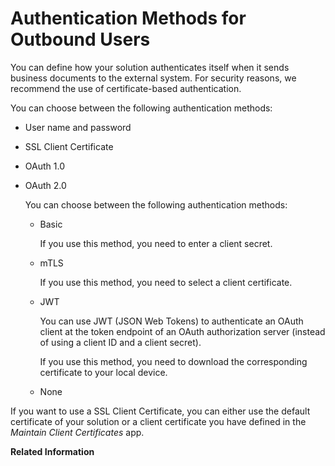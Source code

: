 <!-- loiof18cef354fb84026b5022020d82ae01d -->

# Authentication Methods for Outbound Users

You can define how your solution authenticates itself when it sends business documents to the external system. For security reasons, we recommend the use of certificate-based authentication.

You can choose between the following authentication methods:

-   User name and password

-   SSL Client Certificate

-   OAuth 1.0

-   OAuth 2.0

    You can choose between the following authentication methods:

    -   Basic

        If you use this method, you need to enter a client secret.

    -   mTLS

        If you use this method, you need to select a client certificate.

    -   JWT

        You can use JWT \(JSON Web Tokens\) to authenticate an OAuth client at the token endpoint of an OAuth authorization server \(instead of using a client ID and a client secret\).

        If you use this method, you need to download the corresponding certificate to your local device.

    -   None



If you want to use a SSL Client Certificate, you can either use the default certificate of your solution or a client certificate you have defined in the *Maintain Client Certificates* app.

**Related Information**  


 <?sap-ot O2O class="- topic/link " href="cb18de0f63b648d1a44bfe9bec1a4415.xml" text="" desc="" xtrc="link:1" xtrf="file:/home/builder/src/dita-all/jjq1673438782153/loio2080d0faf9d84ce6aa14caa4caa32935_en-US/src/content/localization/en-us/f18cef354fb84026b5022020d82ae01d.xml" ?> 

